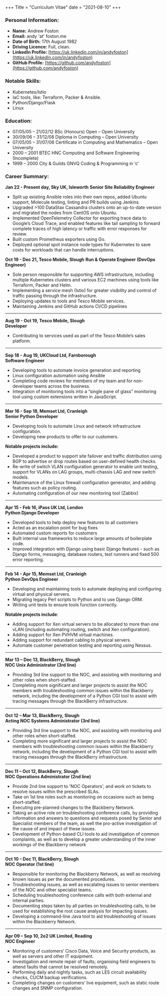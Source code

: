 +++
Title = "Curriculum Vitae"
date = "2021-08-10"
+++

### Personal Information:
- **Name:**   Andrew Foston
- **Email:** 			andy 'at' foston.me
- **Date of Birth:**		17th August 1982
- **Driving Licence:** 	Full, clean.
- **LinkedIn Profile:**	[https://uk.linkedin.com/in/andyfoston](https://uk.linkedin.com/in/andyfoston)
- **GitHub Profile:**	[https://github.com/andyfoston](https://github.com/andyfoston)

### Notable Skills:
- Kubernetes/Istio
- IaC tools, like: Terraform, Packer & Ansible.
- Python/Django/Flask
- Linux

### Education:
- 07/05/05 – 21/02/12 BSc (Honours) Open – Open University
- 30/09/06 – 31/12/08 Diploma in Computing – Open University
- 07/05/05 – 31/07/06 Certificate in Computing and Mathematics – Open University
- 2000 – 2001 	 	BTEC HNC Computing and Software Engineering (Incomplete)
- 1999 – 2000 		City & Guilds GNVQ Coding & Programming in ‘c’ 

### Career Summary:
**Jan 22 - Present day, Sky UK, Isleworth**
**__Senior Site Reliability Engineer__**
- Split up existing Ansible roles into their own repos, added Ubuntu support, Molecule testing, linting and PR builds using Jenkins.
- Upgraded >100 DataStax Cassandra clusters onto an up-to-date version and migrated the nodes from CentOS onto Ubuntu.
- Implemented OpenTelemetry Collector for exporting trace data to Google’s Cloud Trace, and enabled features like tail sampling to forward complete traces of high latency or traffic with error responses for review.
- Built custom Prometheus exporters using Go.
- Deployed optional spot instance node types for Kubernetes to save costs for workloads that can handle interruptions.

**Oct 19 - Dec 21, Tesco Mobile, Slough**
**__Run & Operate Engineer (DevOps Engineer)__**
- Sole person responsible for supporting AWS infrastructure, including multiple Kubernetes clusters and various EC2 machines using tools like Terraform, Packer and Helm.
- Implementing a service mesh (Istio) for greater visibility and control of traffic passing through the infrastructure.
- Deploying updates to tools and Tesco Mobile services.
- Maintaining Jenkins and GitHub actions CI/CD pipelines

***

**Aug 19 - Oct 19, Tesco Mobile, Slough**  
**Developer**  
- Contributing to services used as part of the Tesco Mobile’s sales platform.

***

**Sep 18 - Aug 19, UKCloud Ltd, Farnborough**  
**Software Engineer**  
- Developing tools to automate invoice generation and reporting
- Linux configuration automation using Ansible
- Completing code reviews for members of my team and for non-developer teams across the business.
- Integration of monitoring tools into a “single pane of glass” monitoring tool using custom extensions written in JavaScript.

***

**Mar 16 - Sep 18, Memset Ltd, Cranleigh**  
**Senior Python Developer**  
- Developing tools to automate Linux and network infrastructure configuration.
- Developing new products to offer to our customers.

**Notable projects include:**  
- Developed a product to support site failover and traffic distribution using BGP to advertise or drop routes based on user-defined health checks.
- Re-write of switch VLAN configuration generator to enable unit testing, support for VLANs on LAG groups,  multi-chassis LAG and new switch models.
- Maintenance of the Linux firewall configuration generator, and adding features such as policy routing.
- Automating configuration of our new monitoring tool (Zabbix)

***

**Apr 15 - Feb 16, iPass UK Ltd, London**  
**Python Django Developer**  
- Developed tools to help deploy new features to all customers
- Acted as an escalation point for bug fixes
- Automated custom reports for customers
- Built internal use frameworks to reduce large amounts of boilerplate code.
- Improved integration with Django using basic Django features - such as Django forms, messaging, database routers, test runners and fixed 500 error reporting.

***

**Feb 14 - Apr 15, Memset Ltd, Cranleigh**  
**Python DevOps Engineer**  
- Developing and maintaining tools to automate deploying and configuring virtual and physical servers.
- Migrating legacy Perl scripts to Python and to use Django ORM.
- Writing unit tests to ensure tools function correctly.

**Notable projects include**:
- Adding support for Xen virtual servers to be allocated to more than one vLAN (including automating routing, switch and Xen configuration).
- Adding support for Xen PVHVM virtual machines.
- Adding support for redundant cabling to physical servers.
- Automate customer penetration testing and reporting using Nessus.

***

**Mar 13 – Dec 13, BlackBerry, Slough**  
**NOC Unix Administrator (3rd line)**  
- Providing 3rd line support to the NOC, and assisting with monitoring and other roles when short-staffed.
- Completing more significant and larger projects to assist the NOC members with troubleshooting common issues within the Blackberry network, including the development of a Python CGI tool to assist with tracing messages through the BlackBerry infrastructure.

***

**Oct 12 – Mar 13, BlackBerry, Slough**  
**Acting NOC Systems Administrator (3rd line)**  
- Providing 3rd line support to the NOC, and assisting with monitoring and other roles when short-staffed.
- Completing more significant and larger projects to assist the NOC members with troubleshooting common issues within the Blackberry network, including the development of a Python CGI tool to assist with tracing messages through the BlackBerry infrastructure.

***

**Dec 11 – Oct 12, BlackBerry, Slough**  
**NOC Operations Administrator (2nd line)**  
- Provide 2nd line support to 'NOC Operators', and work on tickets to resolve issues within the prescribed SLAs.
- Take on 1st line roles such as monitoring on occasions such as being short-staffed.
- Executing pre-planned changes to the Blackberry Network.
- Taking an active role on troubleshooting conference calls, by providing information and answers to questions and requests posed by Senior and Specialist members of the team, as well the pro-active investigation of the cause of and impact of these issues.
- Development of Python-based CLI tools to aid investigation of common complaints, as well as to develop a greater understanding of the inner workings of the Blackberry network

***

**Oct 10 – Dec 11, BlackBerry, Slough**  
**NOC Operator (1st line)**  
- Responsible for monitoring the Blackberry Network, as well as resolving known issues as per the documented procedures.
- Troubleshooting issues, as well as escalating issues to senior members of the NOC and other specialist teams.
- Scheduling troubleshooting conference calls with both external and internal parties.
- Documenting steps taken by all parties on troubleshooting calls, to be used for establishing the root cause analysis for impacting issues.
- Developing a command-line Java tool to aid troubleshooting of issues within the Blackberry Network.

***

**Apr 09 – Sep 10, 2e2 UK Limited, Reading**  
**NOC Engineer**  
- Monitoring of customers’ Cisco Data, Voice and Security products, as well as servers and other IT equipment.
- Investigation and remote repair of faults; organising field engineers to attend faults that cannot be resolved remotely.
- Performing daily and nightly tasks, such as LES circuit availability checks, CUCM backup verifications.
- Completing changes on customers’ live equipment, such as static route changes and SNMP configuration.


